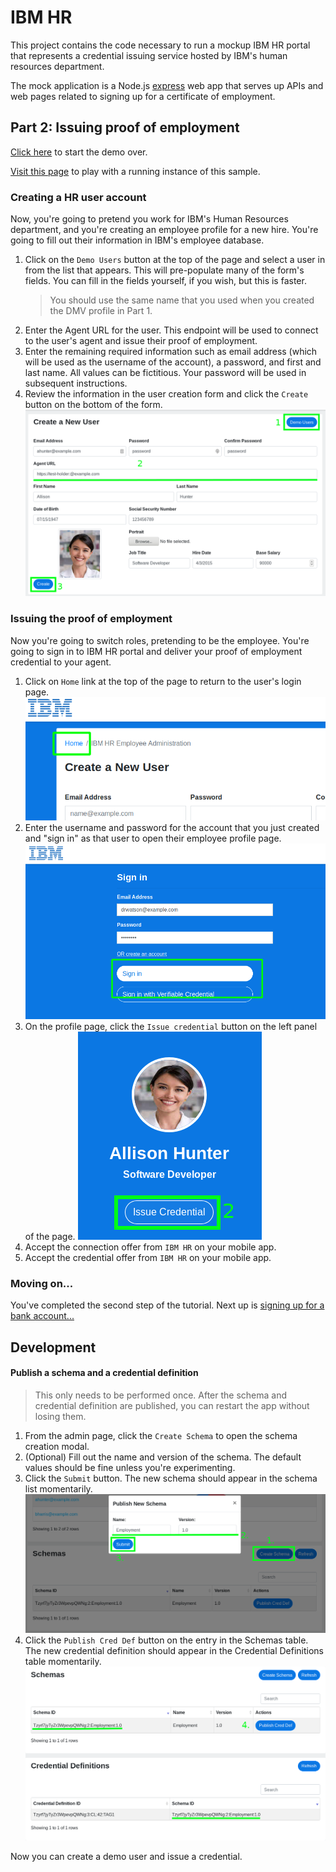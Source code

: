 # IBM HR

This project contains the code necessary to run a mockup IBM HR portal that represents a credential issuing service hosted by IBM's human resources department.

The mock application is a Node.js [express](https://expressjs.com/) web app that serves up APIs and web pages related to signing up for a certificate of employment.

## Part 2: Issuing proof of employment

[Click here](../README.md#passwordless-authentication-demo) to start the demo over.

[Visit this page](https://employer.livedemo.verify-creds.com) to play with a running instance of this sample.

### Creating a HR user account

Now, you're going to pretend you work for IBM's Human Resources department, and you're creating an employee profile for
a new hire. You're going to fill out their information in IBM's employee database.

1. Click on the `Demo Users` button at the top of the page and select a user in from the list that appears.  This will pre-populate many of the form's fields.  You can fill in the fields yourself, if you wish, but this is faster.
    > You should use the same name that you used when you created the DMV profile in Part 1.
2. Enter the Agent URL for the user.  This endpoint will be used to connect to the user's agent and issue their proof of employment.
3. Enter the remaining required information such as email address (which will be used as the username of the account), a password, and first and last name.  All values can be fictitious.  Your password will be used in subsequent instructions.
4. Review the information in the user creation form and click the `Create` button on the bottom of the form.
  ![create_user.png](docs/create_user.png)

### Issuing the proof of employment

Now you're going to switch roles, pretending to be the employee.  You're going to sign in to IBM HR portal and deliver your proof of employment credential to your agent.

1. Click on `Home` link at the top of the page to return to the user's login page.
  ![hr_go_home.png](docs/hr_go_home.png)
2. Enter the username and password for the account that you just created and "sign in" as that user to open their employee profile page.
  ![hr_sign_in.png](docs/hr_sign_in.png)
3. On the profile page, click the `Issue credential` button on the left panel of the page.
  ![issue_credential.png](docs/issue_credential.png)
4. Accept the connection offer from `IBM HR` on your mobile app.
5. Accept the credential offer from `IBM HR` on your mobile app.

### Moving on...

You've completed the second step of the tutorial.  Next up is [signing up for a bank account...](../bbcu/README.md#signing-up-for-a-bank-account)

## Development

#### Publish a schema and a credential definition

> This only needs to be performed once. After the schema and credential definition are published, you can restart the
app without losing them.

1. From the admin page, click the `Create Schema` to open the schema creation modal.
2. (Optional) Fill out the name and version of the schema.  The default values should be fine unless you're experimenting.
3. Click the `Submit` button.  The new schema should appear in the schema list momentarily.
  ![publish_schema.png](docs/publish_schema.png)
4. Click the `Publish Cred Def` button on the entry in the Schemas table. The new credential definition should appear in
the Credential Definitions table momentarily.
  ![publish_cred_def.png](docs/publish_cred_def.png)

Now you can create a demo user and issue a credential.

